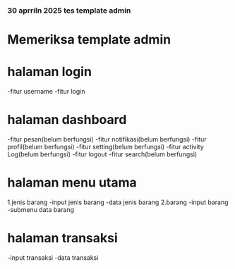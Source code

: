 ### 30 aprriln 2025 tes template admin
# Memeriksa template admin
# halaman login
-fitur username
-fitur login
# halaman dashboard 
-fitur pesan(belum berfungsi)
-fitur notifikasi(belum berfungsi)
-fitur profil(belum berfungsi)
-fitur setting(belum berfungsi)
-fitur activity Log(belum berfungsi)
-fitur logout
-fitur search(belum berfungsi)
# halaman menu utama
1.jenis barang
-input jenis barang
-data jenis barang
2.barang
-input barang
-submenu data barang
# halaman transaksi
-input transaksi
-data transaksi

